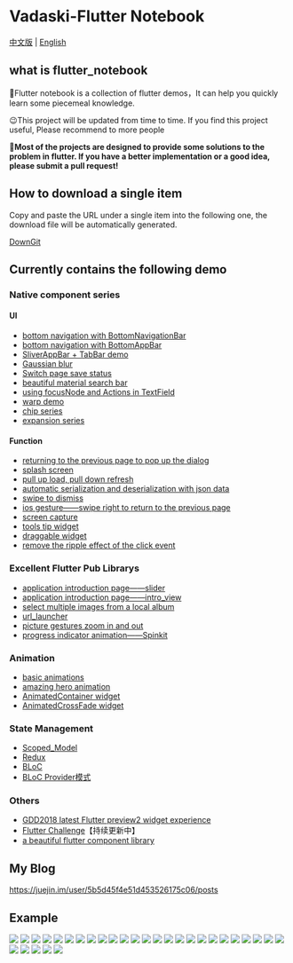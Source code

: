 # Vadaski-Flutter Notebook
[中文版](https://github.com/OpenFlutter/Flutter-Notebook/blob/master/README.md) | [English](https://github.com/OpenFlutter/Flutter-Notebook/blob/master/readme_english.md)
## what is flutter_notebook
🧐Flutter notebook is a collection of flutter demos，It can help you quickly learn some piecemeal knowledge.

😉This project will be updated from time to time.
If you find this project useful, Please recommend to more people

🤩**Most of the projects are designed to provide some solutions to the problem in flutter. 
If you have a better implementation or a good idea, please submit a pull request!**

## How to download a single item
Copy and paste the URL under a single item into the following one, the download file will be automatically generated.

[DownGit](https://minhaskamal.github.io/DownGit/#/home) 
## Currently contains the following demo
### Native component series
#### UI
- [bottom navigation with BottomNavigationBar](https://github.com/Vadaski/Vadaski-flutter_note_book/tree/master/mecury_project/example/flutter_bottomnavigationbar)
- [bottom navigation with BottomAppBar](https://github.com/Vadaski/Vadaski-flutter_note_book/tree/master/mecury_project/example/bottom_appbar_demo)
- [SliverAppBar + TabBar demo](https://github.com/Vadaski/Vadaski-flutter_note_book/tree/master/mecury_project/example/sliver_demo)
- [Gaussian blur](https://github.com/OpenFlutter/Flutter-Notebook/tree/master/mecury_project/example/frosted_glass_style_demo)
- [Switch page save status](https://github.com/Vadaski/Vadaski-flutter_note_book/tree/master/mecury_project/example/keep_alive_demo)
- [beautiful material search bar](https://github.com/Vadaski/Flutter-Notebook/tree/master/mecury_project/example/beaytiful_search_bar_demo)
- [using focusNode and Actions in TextField](https://github.com/OpenFlutter/Flutter-Notebook/blob/master/mecury_project/example/textfields_focus_demo)
- [warp demo](https://github.com/OpenFlutter/Flutter-Notebook/tree/master/mecury_project/example/warp_demo)
- [chip series](https://github.com/OpenFlutter/Flutter-Notebook/tree/master/mecury_project/example/chip_demo)
- [expansion series](https://github.com/OpenFlutter/Flutter-Notebook/blob/master/mecury_project/example/expansion_demo)

#### Function
- [returning to the previous page to pop up the dialog](https://github.com/Vadaski/Vadaski-flutter_note_book/tree/master/mecury_project/example/will_pop_scope_demo)
- [splash screen](https://github.com/Vadaski/Vadaski-flutter_note_book/tree/master/mecury_project/example/splash_screen_demo)
- [pull up load, pull down refresh](https://github.com/Vadaski/Vadaski-flutter_note_book/tree/master/mecury_project/example/pull_on_loading)
- [automatic serialization and deserialization with json data](https://github.com/Vadaski/Vadaski-flutter_note_book/tree/master/mecury_project/example/flutter_auto_json_parsing)
- [swipe to dismiss](https://github.com/Vadaski/Flutter-Notebook/blob/master/mecury_project/example/swipe_to_dismiss)
- [ios gesture——swipe right to return to the previous page](https://github.com/Vadaski/Flutter-Notebook/tree/master/mecury_project/example/right_back_demo)
- [screen capture](https://github.com/Vadaski/Flutter-Notebook/tree/master/mecury_project/example/widget_to_image)
- [tools tip widget](https://github.com/OpenFlutter/Flutter-Notebook/blob/master/mecury_project/example/tool_tips_demo)
- [draggable widget](https://github.com/OpenFlutter/Flutter-Notebook/blob/master/mecury_project/example/draggable_demo/)
- [remove the ripple effect of the click event](https://github.com/OpenFlutter/Flutter-Notebook/tree/master/mecury_project/example/without_splash_color)

### Excellent Flutter Pub Librarys
- [application introduction page——slider](https://github.com/Vadaski/Vadaski-flutter_note_book/tree/master/mecury_project/example/slider_screen)
- [application introduction page——intro_view](https://github.com/OpenFlutter/Flutter-Notebook/tree/master/mecury_project/example/intro_views)
- [select multiple images from a local album](https://github.com/Vadaski/Flutter-Notebook/blob/master/mecury_project/example/load_multi_image)
- [url_launcher](https://github.com/Vadaski/Vadaski-flutter_note_book/tree/master/mecury_project/example/url_launcher_demo)
- [picture gestures zoom in and out](https://github.com/OpenFlutter/Flutter-Notebook/tree/master/mecury_project/example/pinch_zoom_image_demo)
- [progress indicator animation——Spinkit](https://github.com/OpenFlutter/Flutter-Notebook/tree/master/mecury_project/example/spinkit_animation)

### Animation
- [basic animations](https://github.com/Vadaski/Vadaski-flutter_note_book/tree/master/mecury_project/example/animation_demo)
- [amazing hero animation](https://github.com/Vadaski/Vadaski-flutter_note_book/tree/master/mecury_project/example/hero_demo)
- [AnimatedContainer widget](https://github.com/OpenFlutter/Flutter-Notebook/tree/master/mecury_project/example/animated_container)
- [AnimatedCrossFade widget](https://github.com/OpenFlutter/Flutter-Notebook/tree/master/mecury_project/example/animated_cross_fade)

### State Management
- [Scoped_Model](https://github.com/Vadaski/Vadaski-flutter_note_book/tree/master/mecury_project/example/scoped_demo)
- [Redux](https://github.com/Vadaski/Flutter-Notebook/tree/master/mecury_project/example/redux_demo)
- [BLoC](https://github.com/OpenFlutter/Flutter-Notebook/tree/master/mecury_project/example/bloc_demo)
- [BLoC Provider模式](https://github.com/OpenFlutter/Flutter-Notebook/tree/master/mecury_project/example/bloc_provider_pattern) 

### Others
- [GDD2018 latest Flutter preview2 widget experience](https://github.com/Vadaski/Flutter-Notebook/tree/master/mecury_project/example/release_preview2)
- [Flutter Challenge](https://github.com/OpenFlutter/Flutter-Notebook/tree/master/mecury_project/example/animation_challenge)【持续更新中】
- [a beautiful flutter component library](https://github.com/samarthagarwal/FlutterScreens)

## My Blog
https://juejin.im/user/5b5d45f4e51d453526175c06/posts

## Example
![](https://user-gold-cdn.xitu.io/2018/9/10/165c24b154c98218?w=362&h=642&f=gif&s=739273)
![](https://user-gold-cdn.xitu.io/2018/9/10/165c24b3adbbd5aa?w=362&h=640&f=gif&s=121427)
![](https://user-gold-cdn.xitu.io/2018/9/10/165c24b7bbd01af7?w=362&h=640&f=gif&s=61838)
![](https://user-gold-cdn.xitu.io/2018/9/10/165c24b9277db951?w=362&h=640&f=gif&s=55227)
![](https://user-gold-cdn.xitu.io/2018/9/10/165c24ba112a8fe8?w=362&h=640&f=gif&s=19336)
![](https://user-gold-cdn.xitu.io/2018/9/10/165c24bb474fcf1c?w=362&h=640&f=gif&s=41214)
![](https://user-gold-cdn.xitu.io/2018/9/10/165c24bc512c548a?w=362&h=640&f=gif&s=111429)
![](https://user-gold-cdn.xitu.io/2018/9/10/165c24bd266e82ab?w=362&h=640&f=gif&s=13498)
![](https://user-gold-cdn.xitu.io/2018/9/7/165b34ca822a8f54?w=362&h=642&f=gif&s=4669741)
![](https://user-gold-cdn.xitu.io/2018/9/7/165b3542f724d46a?w=362&h=642&f=gif&s=3373834)
![](https://user-gold-cdn.xitu.io/2018/9/9/165ba4afd401fc53?w=362&h=642&f=gif&s=3125329)
![](https://user-gold-cdn.xitu.io/2018/9/9/165bd164ce03a359?w=362&h=642&f=gif&s=549629)
![](https://user-gold-cdn.xitu.io/2018/9/9/165bddae47c84b18?w=362&h=642&f=gif&s=486901)
![](https://user-gold-cdn.xitu.io/2018/9/11/165c864da39b5296?w=362&h=640&f=gif&s=270132)
![](https://user-gold-cdn.xitu.io/2018/9/12/165cd5463f99cb2b?w=362&h=640&f=gif&s=627463)
![](https://user-gold-cdn.xitu.io/2018/9/12/165cd82770ff732e?w=362&h=640&f=gif&s=445737)
![](https://user-gold-cdn.xitu.io/2018/9/13/165cece8f2ad7e58?w=362&h=640&f=gif&s=158087)
![](https://user-gold-cdn.xitu.io/2018/9/18/165ec5d14697b759?w=362&h=640&f=gif&s=459186)
![](https://user-gold-cdn.xitu.io/2018/9/18/165ec5d3b3ef7b73?w=362&h=640&f=gif&s=503021)
![](https://user-gold-cdn.xitu.io/2018/9/18/165ec5dac1810db3?w=362&h=640&f=gif&s=1824992)
![](https://user-gold-cdn.xitu.io/2018/9/19/165f1adf1c7d81de?w=362&h=640&f=gif&s=3018323)
![](https://user-gold-cdn.xitu.io/2018/9/20/165f533bf04bf291?w=362&h=640&f=gif&s=203698)
![](https://user-gold-cdn.xitu.io/2018/9/21/165f7d7c790e6911?w=362&h=640&f=gif&s=172340)
![](https://user-gold-cdn.xitu.io/2018/9/22/165fd35c8909a813?w=362&h=640&f=gif&s=1992085)
![](https://user-gold-cdn.xitu.io/2018/9/22/165fd35f0d320ac1?w=362&h=640&f=gif&s=107991)
![](https://user-gold-cdn.xitu.io/2018/9/21/165fab436c967dc5?w=362&h=640&f=gif&s=243539)
![](https://user-gold-cdn.xitu.io/2018/9/21/165fab48becac4ad?w=362&h=640&f=gif&s=328637)
![](https://user-gold-cdn.xitu.io/2018/9/22/1660146a6dacd36e?w=362&h=640&f=gif&s=336267)
![](https://user-gold-cdn.xitu.io/2018/9/25/1660fcf60f384f63)
![](https://user-gold-cdn.xitu.io/2018/9/29/16624073ba03bfbe?w=362&h=640&f=gif&s=855341)

